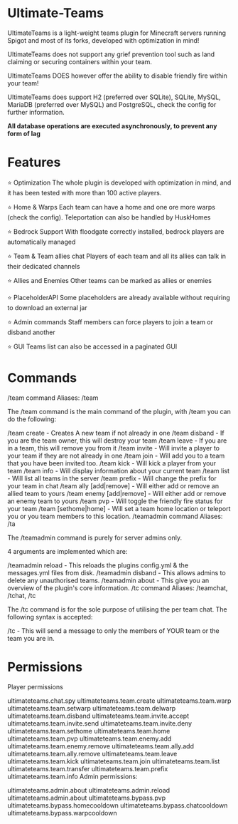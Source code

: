 # Ultimate-Teams
UltimateTeams is a light-weight teams plugin for Minecraft servers running Spigot and most of its forks, developed with optimization in mind!

UltimateTeams does not support any grief prevention tool such as land claiming or securing containers within your team.

UltimateTeams DOES however offer the ability to disable friendly fire within your team!

UltimateTeams does support H2 (preferred over SQLite), SQLite, MySQL, MariaDB (preferred over MySQL) and PostgreSQL, check the config for further information.

**All database operations are executed asynchronously, to prevent any form of lag**

# Features

⭐ Optimization
The whole plugin is developed with optimization in mind, and it has been tested with more than 100 active players.

⭐ Home & Warps
Each team can have a home and one ore more warps (check the config). Teleportation can also be handled by HuskHomes

⭐ Bedrock Support
With floodgate correctly installed, bedrock players are automatically managed

⭐ Team & Team allies chat
Players of each team and all its allies can talk in their dedicated channels

⭐ Allies and Enemies
Other teams can be marked as allies or enemies

⭐ PlaceholderAPI
Some placeholders are already available without requiring to download an external jar

⭐ Admin commands
Staff members can force players to join a team or disband another

⭐ GUI
Teams list can also be accessed in a paginated GUI

# Commands

/team command
Aliases: /team

The /team command is the main command of the plugin, with /team you can do the following:

/team create <name> - Creates A new team if not already in one
/team disband - If you are the team owner, this will destroy your team
/team leave - If you are in a team, this will remove you from it
/team invite <player> - Will invite a player to your team if they are not already in one
/team join - Will add you to a team that you have been invited too.
/team kick <player> - Will kick a player from your team
/team info - Will display information about your current team
/team list - Will list all teams in the server
/team prefix <prefix> - Will change the prefix for your team in chat
/team ally [add|remove] <team-name> - Will either add or remove an allied team to yours
/team enemy [add|remove] <team-name> - Will either add or remove an enemy team to yours
/team pvp - Will toggle the friendly fire status for your team
/team [sethome|home] - Will set a team home location or teleport you or you team members to this location.
/teamadmin command
Aliases: /ta

The /teamadmin command is purely for server admins only.

4 arguments are implemented which are:

/teamadmin reload - This reloads the plugins config.yml & the messages.yml files from disk.
/teamadmin disband <team-name> - This allows admins to delete any unauthorised teams.
/teamadmin about - This give you an overview of the plugin's core information.
/tc command
Aliases: /teamchat, /tchat, /tc

The /tc command is for the sole purpose of utilising the per team chat. The following syntax is accepted:

/tc <message> - This will send a message to only the members of YOUR team or the team you are in.

# Permissions
 
Player permissions

ultimateteams.chat.spy
ultimateteams.team.create
ultimateteams.team.warp
ultimateteams.team.setwarp
ultimateteams.team.delwarp
ultimateteams.team.disband
ultimateteams.team.invite.accept
ultimateteams.team.invite.send
ultimateteams.team.invite.deny
ultimateteams.team.sethome
ultimateteams.team.home
ultimateteams.team.pvp
ultimateteams.team.enemy.add
ultimateteams.team.enemy.remove
ultimateteams.team.ally.add
ultimateteams.team.ally.remove
ultimateteams.team.leave
ultimateteams.team.kick
ultimateteams.team.join
ultimateteams.team.list
ultimateteams.team.transfer
ultimateteams.team.prefix
ultimateteams.team.info
Admin permissions:

ultimateteams.admin.about
ultimateteams.admin.reload
ultimateteams.admin.about
ultimateteams.bypass.pvp
ultimateteams.bypass.homecooldown
ultimateteams.bypass.chatcooldown
ultimateteams.bypass.warpcooldown
